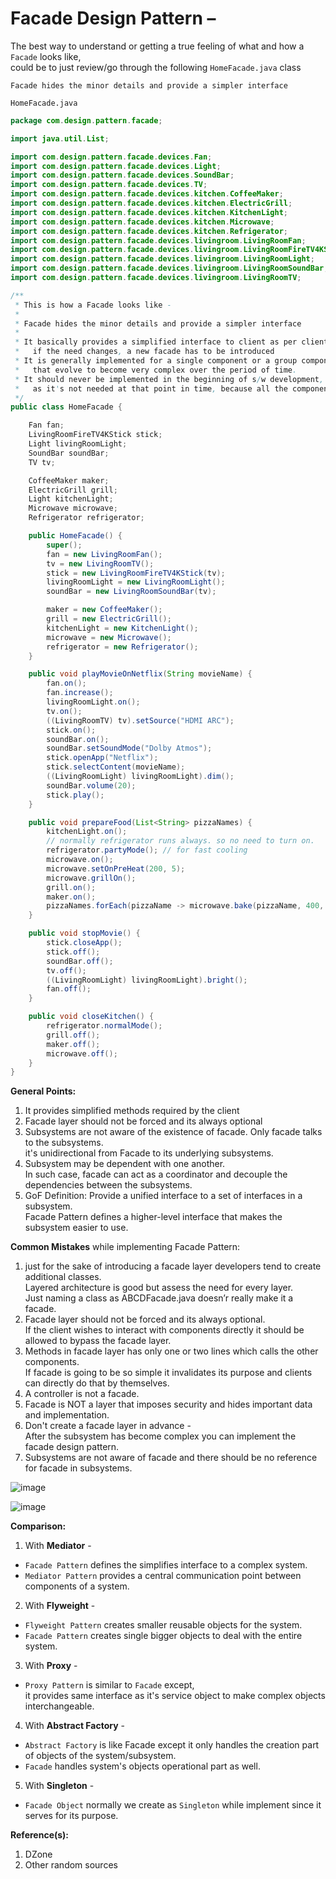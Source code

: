 # Facade Design Pattern – 

The best way to understand or getting a true feeling of what and how a `Facade` looks like,  
could be to just review/go through the following `HomeFacade.java` class  

`Facade hides the minor details and provide a simpler interface`  

`HomeFacade.java`  
```java
package com.design.pattern.facade;

import java.util.List;

import com.design.pattern.facade.devices.Fan;
import com.design.pattern.facade.devices.Light;
import com.design.pattern.facade.devices.SoundBar;
import com.design.pattern.facade.devices.TV;
import com.design.pattern.facade.devices.kitchen.CoffeeMaker;
import com.design.pattern.facade.devices.kitchen.ElectricGrill;
import com.design.pattern.facade.devices.kitchen.KitchenLight;
import com.design.pattern.facade.devices.kitchen.Microwave;
import com.design.pattern.facade.devices.kitchen.Refrigerator;
import com.design.pattern.facade.devices.livingroom.LivingRoomFan;
import com.design.pattern.facade.devices.livingroom.LivingRoomFireTV4KStick;
import com.design.pattern.facade.devices.livingroom.LivingRoomLight;
import com.design.pattern.facade.devices.livingroom.LivingRoomSoundBar;
import com.design.pattern.facade.devices.livingroom.LivingRoomTV;

/**
 * This is how a Facade looks like - 
 * 
 * Facade hides the minor details and provide a simpler interface
 * 
 * It basically provides a simplified interface to client as per client's specific needs, 
 *   if the need changes, a new facade has to be introduced
 * It is generally implemented for a single component or a group components, 
 *   that evolve to become very complex over the period of time.
 * It should never be implemented in the beginning of s/w development, 
 *   as it's not needed at that point in time, because all the components/subsytem are generally simple in nature.
 */
public class HomeFacade {

	Fan fan;
	LivingRoomFireTV4KStick stick;
	Light livingRoomLight;
	SoundBar soundBar;
	TV tv;

	CoffeeMaker maker;
	ElectricGrill grill;
	Light kitchenLight;
	Microwave microwave;
	Refrigerator refrigerator;

	public HomeFacade() {
		super();
		fan = new LivingRoomFan();
		tv = new LivingRoomTV();
		stick = new LivingRoomFireTV4KStick(tv);
		livingRoomLight = new LivingRoomLight();
		soundBar = new LivingRoomSoundBar(tv);

		maker = new CoffeeMaker();
		grill = new ElectricGrill();
		kitchenLight = new KitchenLight();
		microwave = new Microwave();
		refrigerator = new Refrigerator();
	}

	public void playMovieOnNetflix(String movieName) {
		fan.on();
		fan.increase();
		livingRoomLight.on();
		tv.on();
		((LivingRoomTV) tv).setSource("HDMI ARC");
		stick.on();
		soundBar.on();
		soundBar.setSoundMode("Dolby Atmos");
		stick.openApp("Netflix");
		stick.selectContent(movieName);
		((LivingRoomLight) livingRoomLight).dim();
		soundBar.volume(20);
		stick.play();
	}

	public void prepareFood(List<String> pizzaNames) {
		kitchenLight.on();
		// normally refrigerator runs always. so no need to turn on.
		refrigerator.partyMode(); // for fast cooling
		microwave.on();
		microwave.setOnPreHeat(200, 5);
		microwave.grillOn();
		grill.on();
		maker.on();
		pizzaNames.forEach(pizzaName -> microwave.bake(pizzaName, 400, 10));
	}

	public void stopMovie() {
		stick.closeApp();
		stick.off();
		soundBar.off();
		tv.off();
		((LivingRoomLight) livingRoomLight).bright();
		fan.off();
	}

	public void closeKitchen() {
		refrigerator.normalMode();
		grill.off();
		maker.off();
		microwave.off();
	}
}
```

**General Points:**  
1. It provides simplified methods required by the client
2. Facade layer should not be forced and its always optional
3. Subsystems are not aware of the existence of facade. Only facade talks to the subsystems.  
   it's unidirectional from Facade to its underlying subsystems.
4. Subsystem may be dependent with one another.  
   In such case, facade can act as a coordinator and decouple the dependencies between the subsystems.
5. GoF Definition: Provide a unified interface to a set of interfaces in a subsystem.  
   Facade Pattern defines a higher-level interface that makes the subsystem easier to use.

**Common Mistakes** while implementing Facade Pattern:  
1. just for the sake of introducing a facade layer developers tend to create additional classes.  
  Layered architecture is good but assess the need for every layer.  
  Just naming a class as ABCDFacade.java doesn’r really make it a facade.  
2. Facade layer should not be forced and its always optional.  
   If the client wishes to interact with components directly it should be allowed to bypass the facade layer.  
3. Methods in facade layer has only one or two lines which calls the other components.  
   If facade is going to be so simple it invalidates its purpose and clients can directly do that by themselves.  
4. A controller is not a facade. 
5. Facade is NOT a layer that imposes security and hides important data and implementation. 
6. Don't create a facade layer in advance -  
   After the subsystem has become complex you can implement the facade design pattern.
7. Subsystems are not aware of facade and there should be no reference for facade in subsystems.

![image](https://user-images.githubusercontent.com/26399543/152584295-692446c3-02eb-41ef-82a6-77f21596a14a.png)

![image](https://user-images.githubusercontent.com/26399543/152584324-85886474-16f0-4189-ab1f-1bca8b053b49.png)

**Comparison:**  
1. With **Mediator** - 
- `Facade Pattern` defines the simplifies interface to a complex system.
- `Mediator Pattern` provides a central communication point between components of a system.
2. With **Flyweight** - 
- `Flyweight Pattern` creates smaller reusable objects for the system.
- `Facade Pattern` creates single bigger objects to deal with the entire system.
3. With **Proxy** - 
- `Proxy Pattern` is similar to `Facade` except,  
   it provides same interface as it's service object to make complex objects interchangeable.
4. With **Abstract Factory** - 
- `Abstract Factory` is like Facade except it only handles the creation part of objects of the system/subsystem.  
- `Facade` handles system's objects operational part as well.  
5. With **Singleton** - 
- `Facade Object` normally we create as `Singleton` while implement since it serves for its purpose. 


**Reference(s):**  
1. DZone
2. Other random sources


